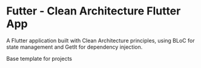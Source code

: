 # Futter - Clean Architecture Flutter App

A Flutter application built with Clean Architecture principles, using BLoC for state management and GetIt for dependency injection.

Base template for projects